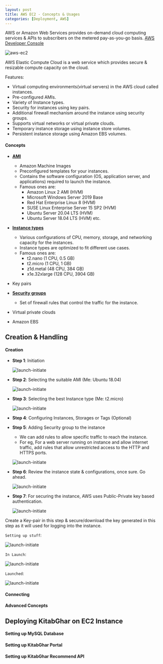 ```yaml
---
layout: post
title: AWS EC2 - Concepts & Usages
categories: [Deployment, AWS]
---
```


AWS or Amazon Web Services provides on-demand cloud computing services & APIs to subscribers on the metered pay-as-you-go basis.
[AWS Developer Console](https://aws.amazon.com/console/)

![aws-ec2](../assets/images/AWS-EC2-1.png)

AWS Elastic Compute Cloud is a web service which provides secure & resizable compute capacity on the cloud.

Features:
- Virtual computing environments(virtual servers) in the AWS cloud called instances.
- Pre-configured AMIs.
- Variety of Instance types.
- Security for instances using key pairs.
- Additional firewall mechanism around the instance using security groups.
- Supports virtual networks or virtual private clouds.
- Temporary instance storage using instance store volumes.
- Persistent instance storage using Amazon EBS volumes.

#### Concepts

- <ins>**AMI**</ins>
  - Amazon Machine Images
  - Preconfigured templates for your instances.
  - Contains the software configuration (OS, application server, and applications) required to launch the instance.
  - Famous ones are:
    - Amazon Linux 2 AMI (HVM)
    - Microsoft Windows Server 2019 Base
    - Red Hat Enterprise Linux 8 (HVM)
    - SUSE Linux Enterprise Server 15 SP2 (HVM)
    - Ubuntu Server 20.04 LTS (HVM)
    - Ubuntu Server 18.04 LTS (HVM) etc.


- <ins>**Instance types**</ins>
  - Various configurations of CPU, memory, storage, and networking capacity for the instances.
  - Instance types are optimized to fit different use cases.
  - Famous ones are:
    - t2.nano (1 CPU, 0.5 GB)
    - t2.micro (1 CPU, 1 GB)
    - z1d.metal (48 CPU, 384 GB)
    - x1e.32xlarge (128 CPU, 3904 GB)

- Key pairs

- <ins>**Security groups**</ins>
  - Set of firewall rules that control the traffic for the instance.

- Virtual private clouds

- Amazon EBS

## Creation & Handling

#### Creation

- **Step 1**: Initiation

  ![launch-initiate](../assets/images/AWS-EC2-2.png)


- **Step 2**: Selecting the suitable AMI (Me: Ubuntu 18.04)

  ![launch-initiate](../assets/images/AWS-EC2-3.png)


- **Step 3**: Selecting the best Instance type (Me: t2.micro)

  ![launch-initiate](../assets/images/AWS-EC2-4.png)


- **Step 4**: Configuring Instances, Storages or Tags (Optional)

- **Step 5**: Adding Security group to the instance
  - We can add rules to allow specific traffic to reach the instance.
  - For eg, For a web server running on instance and allow internet traffic, add rules that allow unrestricted access to the HTTP and HTTPS ports.

  ![launch-initiate](../assets/images/AWS-EC2-5.png)


- **Step 6**: Review the instance state & configurations, once sure. Go ahead.

  ![launch-initiate](../assets/images/AWS-EC2-6.png)


- **Step 7**: For securing the instance, AWS uses Public-Private key based authentication.

  ![launch-initiate](../assets/images/AWS-EC2-7.png)

Create a Key-pair in this step & secure/download the key generated in this step as it will used for logging into the instance.

`Setting up stuff`:

  ![launch-initiate](../assets/images/AWS-EC2-8.png)

`In Launch`:

  ![launch-initiate](../assets/images/AWS-EC2-9.png)

`Launched`:

  ![launch-initiate](../assets/images/AWS-EC2-10.png)
  
#### Connecting


#### Advanced Concepts


## Deploying KitabGhar on EC2 Instance

#### Setting up MySQL Database

#### Setting up KitabGhar Portal

#### Setting up KitabGhar Recommend API
